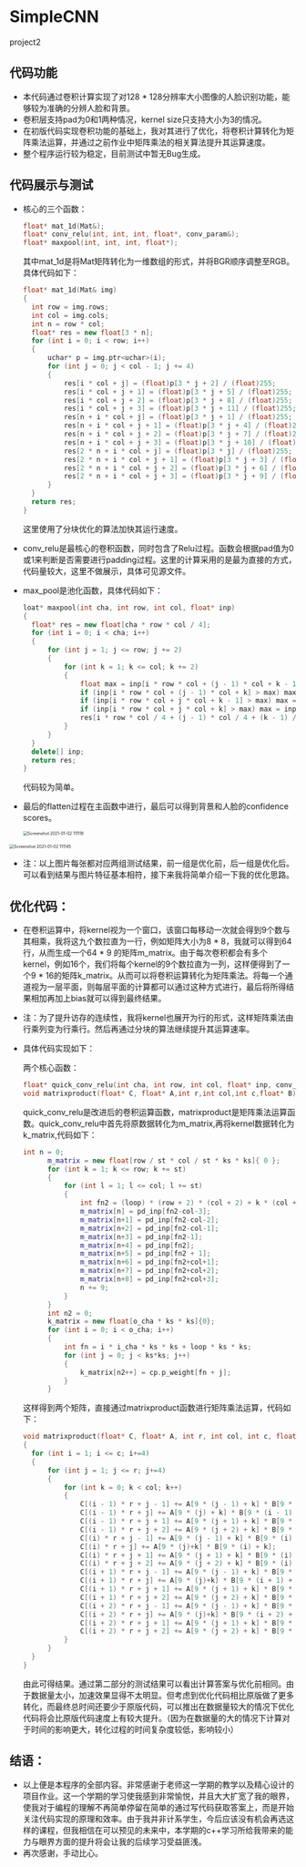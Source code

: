 # SimpleCNN
project2

## 代码功能
* 本代码通过卷积计算实现了对128 * 128分辨率大小图像的人脸识别功能，能够较为准确的分辨人脸和背景。
* 卷积层支持pad为0和1两种情况，kernel size只支持大小为3的情况。
* 在初版代码实现卷积功能的基础上，我对其进行了优化，将卷积计算转化为矩阵乘法运算，并通过之前作业中矩阵乘法的相关算法提升其运算速度。
* 整个程序运行较为稳定，目前测试中暂无Bug生成。

## 代码展示与测试
* 核心的三个函数：

  ```c++
  float* mat_1d(Mat&);
  float* conv_relu(int, int, int, float*, conv_param&);
  float* maxpool(int, int, int, float*);
  ```

  其中mat_1d是将Mat矩阵转化为一维数组的形式，并将BGR顺序调整至RGB。具体代码如下：

  ```c++
  float* mat_1d(Mat& img)
  {
  	int row = img.rows;
  	int col = img.cols;
  	int n = row * col;
  	float* res = new float[3 * n];
  	for (int i = 0; i < row; i++)
  	{
  		uchar* p = img.ptr<uchar>(i);
  		for (int j = 0; j < col - 1; j += 4)
  		{
  			res[i * col + j] = (float)p[3 * j + 2] / (float)255;
  			res[i * col + j + 1] = (float)p[3 * j + 5] / (float)255;
  			res[i * col + j + 2] = (float)p[3 * j + 8] / (float)255;
  			res[i * col + j + 3] = (float)p[3 * j + 11] / (float)255;
  			res[n + i * col + j] = (float)p[3 * j + 1] / (float)255;
  			res[n + i * col + j + 1] = (float)p[3 * j + 4] / (float)255;
  			res[n + i * col + j + 2] = (float)p[3 * j + 7] / (float)255;
  			res[n + i * col + j + 3] = (float)p[3 * j + 10] / (float)255;
  			res[2 * n + i * col + j] = (float)p[3 * j] / (float)255;
  			res[2 * n + i * col + j + 1] = (float)p[3 * j + 3] / (float)255;
  			res[2 * n + i * col + j + 2] = (float)p[3 * j + 6] / (float)255;
  			res[2 * n + i * col + j + 3] = (float)p[3 * j + 9] / (float)255;
  		}
  	}
  	return res;
  }
  ```

  这里使用了分块优化的算法加快其运行速度。

* conv_relu是最核心的卷积函数，同时包含了Relu过程。函数会根据pad值为0或1来判断是否需要进行padding过程。这里的计算采用的是最为直接的方式，代码量较大，这里不做展示，具体可见源文件。

* max_pool是池化函数，具体代码如下：

  ```c++
  loat* maxpool(int cha, int row, int col, float* inp)
  {
  	float* res = new float[cha * row * col / 4];
  	for (int i = 0; i < cha; i++)
  	{
  		for (int j = 1; j <= row; j += 2)
  		{
  			for (int k = 1; k <= col; k += 2)
  			{
  				float max = inp[i * row * col + (j - 1) * col + k - 1];
  				if (inp[i * row * col + (j - 1) * col + k] > max) max = inp[i * row * col + (j - 1) * col + k];
  				if (inp[i * row * col + j * col + k - 1] > max) max = inp[i * row * col + j * col + k - 1];
  				if (inp[i * row * col + j * col + k] > max) max = inp[i * row * col + j * col + k];
  				res[i * row * col / 4 + (j - 1) * col / 4 + (k - 1) / 2] = max;
  			}
  		}
  	}
  	delete[] inp;
  	return res;
  }
  ```

  代码较为简单。

* 最后的flatten过程在主函数中进行，最后可以得到背景和人脸的confidence scores。

  <img src="C:\Users\Admin\Desktop\Screenshot 2021-01-02 111118.png" alt="Screenshot 2021-01-02 111118" style="zoom:50%;" />

<img src="C:\Users\Admin\Desktop\Screenshot 2021-01-02 111145.png" alt="Screenshot 2021-01-02 111145" style="zoom:50%;" />



* 注：以上图片每张都对应两组测试结果，前一组是优化前，后一组是优化后。可以看到结果与图片特征基本相符，接下来我将简单介绍一下我的优化思路。

## 优化代码：

* 在卷积运算中，将kernel视为一个窗口，该窗口每移动一次就会得到9个数与其相乘，我将这九个数拉直为一行，例如矩阵大小为8 * 8，我就可以得到64行，从而生成一个64 * 9 的矩阵m_matrix。由于每次卷积都会有多个kernel，例如16个，我们将每个kernel的9个数拉直为一列，这样便得到了一个9 * 16的矩阵k_matrix。从而可以将卷积运算转化为矩阵乘法。将每一个通道视为一层平面，则每层平面的计算都可以通过这种方式进行，最后将所得结果相加再加上bias就可以得到最终结果。

* 注：为了提升访存的连续性，我将kernel也展开为行的形式，这样矩阵乘法由行乘列变为行乘行。然后再通过分块的算法继续提升其运算速率。

* 具体代码实现如下：

  两个核心函数：

  ```c++
  float* quick_conv_relu(int cha, int row, int col, float* inp, conv_param& cp);
  void matrixproduct(float* C, float* A,int r,int col,int c,float* B);
  ```

  quick_conv_relu是改进后的卷积运算函数，matrixproduct是矩阵乘法运算函数。quick_conv_relu中首先将原数据转化为m_matrix,再将kernel数据转化为k_matrix,代码如下：

  ```c++
  int n = 0;
  		m_matrix = new float[row / st * col / st * ks * ks]{ 0 };
  		for (int k = 1; k <= row; k += st)
  		{
  			for (int l = 1; l <= col; l += st)
  			{
  				int fn2 = (loop) * (row + 2) * (col + 2) + k * (col + 2) + l;
  				m_matrix[n] = pd_inp[fn2-col-3];
  				m_matrix[n+1] = pd_inp[fn2-col-2];
  				m_matrix[n+2] = pd_inp[fn2-col-1];
  				m_matrix[n+3] = pd_inp[fn2-1];
  				m_matrix[n+4] = pd_inp[fn2];
  				m_matrix[n+5] = pd_inp[fn2 + 1];
  				m_matrix[n+6] = pd_inp[fn2+col+1];
  				m_matrix[n+7] = pd_inp[fn2+col+2];
  				m_matrix[n+8] = pd_inp[fn2+col+3];
  				n += 9;
  		    }
  	    }
  		int n2 = 0;
  		k_matrix = new float[o_cha * ks * ks]{0};
  		for (int i = 0; i < o_cha; i++)
  		{
  			int fn = i * i_cha * ks * ks + loop * ks * ks;
  			for (int j = 0; j < ks*ks; j++)
  			{
  				k_matrix[n2++] = cp.p_weight[fn + j];
  			}
  		}
  ```

  这样得到两个矩阵，直接通过matrixproduct函数进行矩阵乘法运算，代码如下：

  ```c++
  void matrixproduct(float* C, float* A, int r, int col, int c, float* B)
  {
  	for (int i = 1; i <= c; i+=4)
  	{
  		for (int j = 1; j <= r; j+=4)
  		{
  			for (int k = 0; k < col; k++)
  			{
  				C[(i - 1) * r + j - 1] += A[9 * (j - 1) + k] * B[9 * (i - 1) + k];
  				C[(i - 1) * r + j] += A[9 * (j) + k] * B[9 * (i - 1) + k];
  				C[(i - 1) * r + j + 1] += A[9 * (j + 1) + k] * B[9 * (i - 1) + k];
  				C[(i - 1) * r + j + 2] += A[9 * (j + 2) + k] * B[9 * (i - 1) + k];
  				C[(i) * r + j - 1] += A[9 * (j - 1) + k] * B[9 * (i) + k];
  				C[(i) * r + j] += A[9 * (j)+k] * B[9 * (i) + k];
  				C[(i) * r + j + 1] += A[9 * (j + 1) + k] * B[9 * (i) + k];
  				C[(i) * r + j + 2] += A[9 * (j + 2) + k] * B[9 * (i) + k];
  				C[(i + 1) * r + j - 1] += A[9 * (j - 1) + k] * B[9 * (i + 1) + k];
  				C[(i + 1) * r + j] += A[9 * (j)+k] * B[9 * (i + 1) + k];
  				C[(i + 1) * r + j + 1] += A[9 * (j + 1) + k] * B[9 * (i + 1) + k];
  				C[(i + 1) * r + j + 2] += A[9 * (j + 2) + k] * B[9 * (i + 1) + k];
  				C[(i + 2) * r + j - 1] += A[9 * (j - 1) + k] * B[9 * (i + 2) + k];
  				C[(i + 2) * r + j] += A[9 * (j)+k] * B[9 * (i + 2) + k];
  				C[(i + 2) * r + j + 1] += A[9 * (j + 1) + k] * B[9 * (i + 2) + k];
  				C[(i + 2) * r + j + 2] += A[9 * (j + 2) + k] * B[9 * (i + 2) + k];
  			}
  		}
  	}
  }
  ```

  由此可得结果。通过第二部分的测试结果可以看出计算答案与优化前相同。由于数据量太小，加速效果显得不太明显。但考虑到优化代码相比原版做了更多转化，而最终总时间还要少于原版代码，可以推出在数据量较大的情况下优化代码将会比原版代码速度上有较大提升。（因为在数据量的大的情况下计算对于时间的影响更大，转化过程的时间复杂度较低，影响较小）

## 结语：

* 以上便是本程序的全部内容。非常感谢于老师这一学期的教学以及精心设计的项目作业。这一个学期的学习使我感到非常愉悦，并且大大扩宽了我的眼界，使我对于编程的理解不再简单停留在简单的通过写代码获取答案上，而是开始关注代码实现的原理和效率。由于我并非计系学生，今后应该没有机会再选这样的课程，但我相信在可以预见的未来中，本学期的c++学习所给我带来的能力与眼界方面的提升将会让我的后续学习受益匪浅。
* 再次感谢，手动比心。


